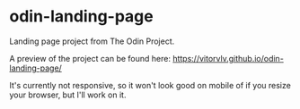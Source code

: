 # odin-landing-page

Landing page project from The Odin Project.

A preview of the project can be found here: https://vitorvlv.github.io/odin-landing-page/

It's currently not responsive, so it won't look good on mobile of if you resize your browser, but I'll work on it. 
